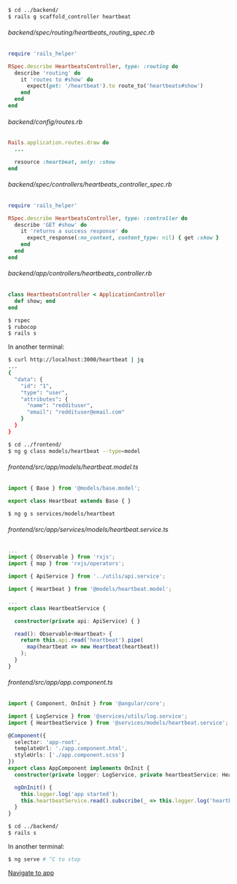 ```bash
$ cd ../backend/
$ rails g scaffold_controller heartbeat
```

###### backend/spec/routing/heartbeats_routing_spec.rb

```ruby
require 'rails_helper'

RSpec.describe HeartbeatsController, type: :routing do
  describe 'routing' do
    it 'routes to #show' do
      expect(get: '/heartbeat').to route_to('heartbeats#show')
    end
  end
end

```

###### backend/config/routes.rb

```ruby
Rails.application.routes.draw do
  ...

  resource :heartbeat, only: :show
end

```

###### backend/spec/controllers/heartbeats_controller_spec.rb

```ruby
require 'rails_helper'

RSpec.describe HeartbeatsController, type: :controller do
  describe 'GET #show' do
    it 'returns a success response' do
      expect_response(:no_content, content_type: nil) { get :show }
    end
  end
end

```

###### backend/app/controllers/heartbeats_controller.rb

```ruby
class HeartbeatsController < ApplicationController
  def show; end
end

```


```bash
$ rspec
$ rubocop
$ rails s
```

In another terminal:

```bash
$ curl http://localhost:3000/heartbeat | jq
...
{
  "data": {
    "id": "1",
    "type": "user",
    "attributes": {
      "name": "reddituser",
      "email": "reddituser@email.com"
    }
  }
}
```

```bash
$ cd ../frontend/
$ ng g class models/heartbeat --type=model
```

###### frontend/src/app/models/heartbeat.model.ts

```ts
import { Base } from '@models/base.model';

export class Heartbeat extends Base { }

```

```bash
$ ng g s services/models/heartbeat
```

###### frontend/src/app/services/models/heartbeat.service.ts

```ts
...
import { Observable } from 'rxjs';
import { map } from 'rxjs/operators';

import { ApiService } from '../utils/api.service';

import { Heartbeat } from '@models/heartbeat.model';

...
export class HeartbeatService {

  constructor(private api: ApiService) { }

  read(): Observable<Heartbeat> {
    return this.api.read('heartbeat').pipe(
      map(heartbeat => new Heartbeat(heartbeat))
    );
  }
}

```

###### frontend/src/app/app.component.ts

```ts
import { Component, OnInit } from '@angular/core';

import { LogService } from '@services/utils/log.service';
import { HeartbeatService } from '@services/models/heartbeat.service';

@Component({
  selector: 'app-root',
  templateUrl: './app.component.html',
  styleUrls: ['./app.component.scss']
})
export class AppComponent implements OnInit {
  constructor(private logger: LogService, private heartbeatService: HeartbeatService) { }

  ngOnInit() {
    this.logger.log('app started');
    this.heartbeatService.read().subscribe(_ => this.logger.log('heartbeat ok'));
  }
}

```

```bash
$ cd ../backend/
$ rails s
```

In another terminal:

```bash
$ ng serve # ^C to stop
```

[Navigate to app](http://localhost:4200/)

